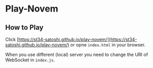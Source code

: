 # Play-Novem

## How to Play
Click [https://st34-satoshi.github.io/play-novem/](https://st34-satoshi.github.io/play-novem/) or opne `index.html` in your browser.

When you use different (local) server you need to change the URI of WebSocket in `index.js`.
